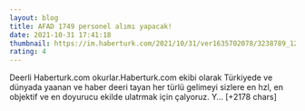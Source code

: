 ```yaml
--- 
layout: blog
title: AFAD 1749 personel alımı yapacak!
date: 2021-10-31 17:41:18
thumbnail: https://im.haberturk.com/2021/10/31/ver1635702078/3238789_1200x627.jpg
rating: 4
---
```

Deerli Haberturk.com okurlar.Haberturk.com ekibi olarak Türkiyede ve dünyada yaanan ve haber deeri tayan her türlü gelimeyi sizlere en hzl, en objektif ve en doyurucu ekilde ulatrmak için çalyoruz. Y… [+2178 chars]